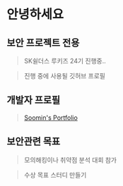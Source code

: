 # 안녕하세요

## 보안 프로젝트 전용
> SK쉴더스 루키즈 24기 진행중..

> 진행 중에 사용될 깃허브 프로필

## 개발자 프로필
> [Soomin's Portfolio](https://Chisoomin.github.io/portfolio.html)

## 보안관련 목표
> 모의해킹이나 취약점 분석 대회 참가

> 수상 목표 스터디 만들기